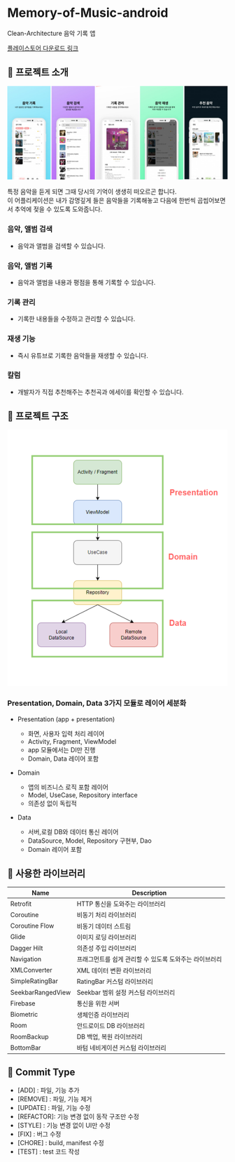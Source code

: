 # Memory-of-Music-android

Clean-Architecture 음악 기록 앱

[플레이스토어 다운로드 링크](https://play.google.com/store/apps/details?id=com.hanyeop.mom)

## 📱 프로젝트 소개

![image](./img/1.jpg)

특정 음악을 듣게 되면 그때 당시의 기억이 생생히 떠오르곤 합니다. </br>
이 어플리케이션은 내가 감명깊게 들은 음악들을 기록해놓고 다음에 한번씩 곱씹어보면서 추억에 젖을 수 있도록 도와줍니다.

### 음악, 앨범 검색

- 음악과 앨범을 검색할 수 있습니다.

### 음악, 앨범 기록

- 음악과 앨범을 내용과 평점을 통해 기록할 수 있습니다.

### 기록 관리

- 기록한 내용들을 수정하고 관리할 수 있습니다.

### 재생 기능

- 즉시 유튜브로 기록한 음악들을 재생할 수 있습니다.

### 칼럼

- 개발자가 직접 추천해주는 추천곡과 에세이를 확인할 수 있습니다.

## 🔨 프로젝트 구조

![image](./img/구조도.png)

### Presentation, Domain, Data 3가지 모듈로 레이어 세분화

- Presentation (app + presentation)

  - 화면, 사용자 입력 처리 레이어
  - Activity, Fragment, ViewModel
  - app 모듈에서는 DI만 진행
  - Domain, Data 레이어 포함

- Domain

  - 앱의 비즈니스 로직 포함 레이어
  - Model, UseCase, Repository interface
  - 의존성 없이 독립적

- Data
  - 서버,로컬 DB와 데이터 통신 레이어
  - DataSource, Model, Repository 구현부, Dao
  - Domain 레이어 포함

## 🎨 사용한 라이브러리

| Name              | Description                                            |
| ----------------- | ------------------------------------------------------ |
| Retrofit          | HTTP 통신을 도와주는 라이브러리                        |
| Coroutine         | 비동기 처리 라이브러리                                 |
| Coroutine Flow    | 비동기 데이터 스트림                                   |
| Glide             | 이미지 로딩 라이브러리                                 |
| Dagger Hilt       | 의존성 주입 라이브러리                                 |
| Navigation        | 프래그먼트를 쉽게 관리할 수 있도록 도와주는 라이브러리 |
| XMLConverter      | XML 데이터 변환 라이브러리                             |
| SimpleRatingBar   | RatingBar 커스텀 라이브러리                            |
| SeekbarRangedView | Seekbar 범위 설정 커스텀 라이브러리                    |
| Firebase          | 통신을 위한 서버                                       |
| Biometric         | 생체인증 라이브러리                                    |
| Room              | 안드로이드 DB 라이브러리                               |
| RoomBackup        | DB 백업, 복원 라이브러리                               |
| BottomBar         | 바텀 네비게이션 커스텀 라이브러리                      |

## 📝 Commit Type

- [ADD] : 파일, 기능 추가
- [REMOVE] : 파일, 기능 제거
- [UPDATE] : 파일, 기능 수정
- [REFACTOR]: 기능 변경 없이 동작 구조만 수정
- [STYLE] : 기능 변경 없이 UI만 수정
- [FIX] : 버그 수정
- [CHORE] : build, manifest 수정
- [TEST] : test 코드 작성
